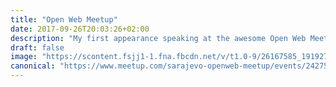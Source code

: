 ```yaml
---
title: "Open Web Meetup"
date: 2017-09-26T20:03:26+02:00
description: "My first appearance speaking at the awesome Open Web Meetup in Sarajevo was amazing. I was in the company of seasoned veterans and received lovely feedback for my talk about testing with Node.js."
draft: false
image: "https://scontent.fsjj1-1.fna.fbcdn.net/v/t1.0-9/26167585_1919279254753654_3844043624921466070_n.jpg?_nc_cat=107&_nc_ht=scontent.fsjj1-1.fna&oh=602a8e8a1aee05dca7b9e6af1d7c04f5&oe=5C5B1066"
canonical: "https://www.meetup.com/sarajevo-openweb-meetup/events/242750382/"
---
```


